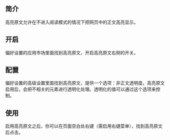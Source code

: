 简介
--

高亮原文允许在不进入阅读模式的情况下把网页中的正文高亮显示。

开启
--

偏好设置的应用市场里面找到高亮原文，开启高亮原文右侧的开关。

配置
--

偏好设置的高级设置里面找到高亮原文，提供一个选项：非正文透明度。高亮原文启用后，会把不相关的元素进行透明化处理。透明化的值可以通过这个选项来控制。

使用
--

启用高亮原文之后，你可以在页面空白处右键（需启用右键菜单），找到高亮原文后点击。